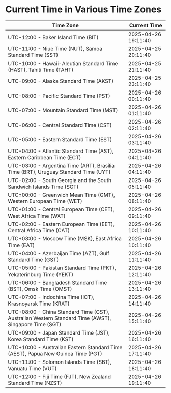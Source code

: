 # Current Time in Various Time Zones

| Time Zone | Current Time |
|-----------|--------------|
| UTC-12:00 - Baker Island Time (BIT) | 2025-04-26 19:11:40 |
| UTC-11:00 - Niue Time (NUT), Samoa Standard Time (SST) | 2025-04-25 20:11:40 |
| UTC-10:00 - Hawaii-Aleutian Standard Time (HAST), Tahiti Time (TAHT) | 2025-04-25 21:11:40 |
| UTC-09:00 - Alaska Standard Time (AKST) | 2025-04-25 23:11:40 |
| UTC-08:00 - Pacific Standard Time (PST) | 2025-04-26 00:11:40 |
| UTC-07:00 - Mountain Standard Time (MST) | 2025-04-26 01:11:40 |
| UTC-06:00 - Central Standard Time (CST) | 2025-04-26 02:11:40 |
| UTC-05:00 - Eastern Standard Time (EST) | 2025-04-26 03:11:40 |
| UTC-04:00 - Atlantic Standard Time (AST), Eastern Caribbean Time (ECT) | 2025-04-26 04:11:40 |
| UTC-03:00 - Argentina Time (ART), Brasília Time (BRT), Uruguay Standard Time (UYT) | 2025-04-26 04:11:40 |
| UTC-02:00 - South Georgia and the South Sandwich Islands Time (SGT) | 2025-04-26 05:11:40 |
| UTC±00:00 - Greenwich Mean Time (GMT), Western European Time (WET) | 2025-04-26 08:11:40 |
| UTC+01:00 - Central European Time (CET), West Africa Time (WAT) | 2025-04-26 09:11:40 |
| UTC+02:00 - Eastern European Time (EET), Central Africa Time (CAT) | 2025-04-26 10:11:40 |
| UTC+03:00 - Moscow Time (MSK), East Africa Time (EAT) | 2025-04-26 10:11:40 |
| UTC+04:00 - Azerbaijan Time (AZT), Gulf Standard Time (GST) | 2025-04-26 11:11:40 |
| UTC+05:00 - Pakistan Standard Time (PKT), Yekaterinburg Time (YEKT) | 2025-04-26 12:11:40 |
| UTC+06:00 - Bangladesh Standard Time (BST), Omsk Time (OMST) | 2025-04-26 13:11:40 |
| UTC+07:00 - Indochina Time (ICT), Krasnoyarsk Time (KRAT) | 2025-04-26 14:11:40 |
| UTC+08:00 - China Standard Time (CST), Australian Western Standard Time (AWST), Singapore Time (SGT) | 2025-04-26 15:11:40 |
| UTC+09:00 - Japan Standard Time (JST), Korea Standard Time (KST) | 2025-04-26 16:11:40 |
| UTC+10:00 - Australian Eastern Standard Time (AEST), Papua New Guinea Time (PGT) | 2025-04-26 17:11:40 |
| UTC+11:00 - Solomon Islands Time (SBT), Vanuatu Time (VUT) | 2025-04-26 18:11:40 |
| UTC+12:00 - Fiji Time (FJT), New Zealand Standard Time (NZST) | 2025-04-26 19:11:40 |
